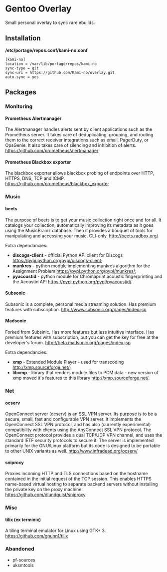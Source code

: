 # Gentoo Overlay
Small personal overlay to sync rare ebuilds.

## Installation

**/etc/portage/repos.conf/kami-no.conf**

```
[kami-no]
location = /var/lib/portage/repos/kami-no
sync-type = git
sync-uri = https://github.com/Kami-no/overlay.git
auto-sync = yes
```

## Packages

### Monitoring
#### Prometheus Alertmanager
The Alertmanager handles alerts sent by client applications such as the Prometheus server. It takes care of deduplicating, grouping, and routing them to the correct receiver integrations such as email, PagerDuty, or OpsGenie. It also takes care of silencing and inhibition of alerts. https://github.com/prometheus/alertmanager
#### Prometheus Blackbox exporter
The blackbox exporter allows blackbox probing of endpoints over HTTP, HTTPS, DNS, TCP and ICMP. https://github.com/prometheus/blackbox_exporter

### Music
#### beets
The purpose of beets is to get your music collection right once and for all. It catalogs your collection, automatically improving its metadata as it goes using the MusicBrainz database. Then it provides a bouquet of tools for manipulating and accessing your music. CLI-only. http://beets.radbox.org/

Extra dependancies:
- **discogs-client** - official Python API client for Discogs https://pypi.python.org/pypi/discogs-client;
- **munkres** - python module implementing munkres algorithm for the Assignment Problem https://pypi.python.org/pypi/munkres/;
- **pyacoustid** - python module for Chromaprint acoustic fingerprinting and the Acoustid API https://pypi.python.org/pypi/pyacoustid/.

#### Subsonic
Subsonic is a complete, personal media streaming solution. Has premium features with subscription. http://www.subsonic.org/pages/index.jsp
#### Madsonic
Forked from Subsinic. Has more features but less intuitive interface. Has premium features with subscription, but you can get the key for free at the developer's forum. http://beta.madsonic.org/pages/index.jsp

Extra dependancies:
- **xmp** - Extended Module Player - used for transcoding http://xmp.sourceforge.net/;
- **libxmp** - library that renders module files to PCM data - new version of xmp moved it's features to this library http://xmp.sourceforge.net/.

### Net
#### ocserv
OpenConnect server (ocserv) is an SSL VPN server. Its purpose is to be a secure, small, fast and configurable VPN server. It implements the OpenConnect SSL VPN protocol, and has also (currently experimental) compatibility with clients using the AnyConnect SSL VPN protocol. The OpenConnect protocol provides a dual TCP/UDP VPN channel, and uses the standard IETF security protocols to secure it. The server is implemented primarily for the GNU/Linux platform but its code is designed to be portable to other UNIX variants as well. http://www.infradead.org/ocserv/
#### sniproxy
Proxies incoming HTTP and TLS connections based on the hostname contained in the initial request of the TCP session. This enables HTTPS name-based virtual hosting to separate backend servers without installing the private key on the proxy machine. https://github.com/dlundquist/sniproxy

### Misc
#### tilix (ex terminix)
A tiling terminal emulator for Linux using GTK+ 3. https://github.com/gnunn1/tilix

### Abandoned
- pf-sources
- uksmtools 

